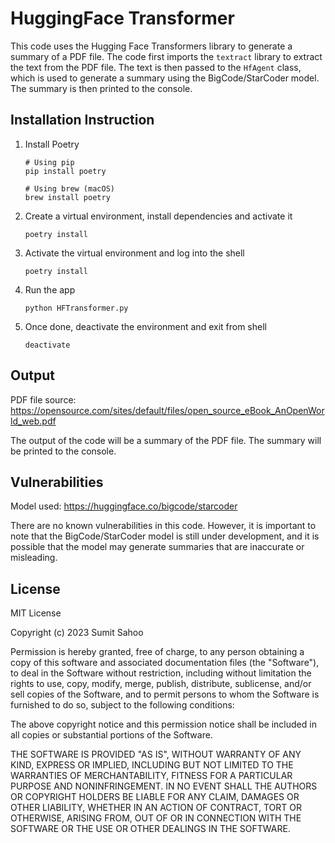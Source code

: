 # HuggingFace Transformer

This code uses the Hugging Face Transformers library to generate a summary of a PDF file. The code first imports the `textract` library to extract the text from the PDF file. The text is then passed to the `HfAgent` class, which is used to generate a summary using the BigCode/StarCoder model. The summary is then printed to the console.

## Installation Instruction

1. Install Poetry
    ```
    # Using pip
    pip install poetry
    
    # Using brew (macOS)
    brew install poetry
    ```
2. Create a virtual environment, install dependencies and activate it
    ```
    poetry install
    ```
3. Activate the virtual environment and log into the shell
    ```
    poetry install
    ```
4. Run the app
    ```
    python HFTransformer.py
    ```
5. Once done, deactivate the environment and exit from shell
    ```
    deactivate
    ```

## Output

PDF file source: https://opensource.com/sites/default/files/open_source_eBook_AnOpenWorld_web.pdf

The output of the code will be a summary of the PDF file. The summary will be printed to the console.


## Vulnerabilities

Model used: https://huggingface.co/bigcode/starcoder

There are no known vulnerabilities in this code. However, it is important to note that the BigCode/StarCoder model is still under development, and it is possible that the model may generate summaries that are inaccurate or misleading.

## License

MIT License

Copyright (c) 2023 Sumit Sahoo

Permission is hereby granted, free of charge, to any person obtaining a copy
of this software and associated documentation files (the "Software"), to deal
in the Software without restriction, including without limitation the rights
to use, copy, modify, merge, publish, distribute, sublicense, and/or sell
copies of the Software, and to permit persons to whom the Software is
furnished to do so, subject to the following conditions:

The above copyright notice and this permission notice shall be included in
all copies or substantial portions of the Software.

THE SOFTWARE IS PROVIDED "AS IS", WITHOUT WARRANTY OF ANY KIND, EXPRESS OR
IMPLIED, INCLUDING BUT NOT LIMITED TO THE WARRANTIES OF MERCHANTABILITY,
FITNESS FOR A PARTICULAR PURPOSE AND NONINFRINGEMENT. IN NO EVENT SHALL THE
AUTHORS OR COPYRIGHT HOLDERS BE LIABLE FOR ANY CLAIM, DAMAGES OR OTHER
LIABILITY, WHETHER IN AN ACTION OF CONTRACT, TORT OR OTHERWISE, ARISING FROM,
OUT OF OR IN CONNECTION WITH THE SOFTWARE OR THE USE OR OTHER DEALINGS IN
THE SOFTWARE.


